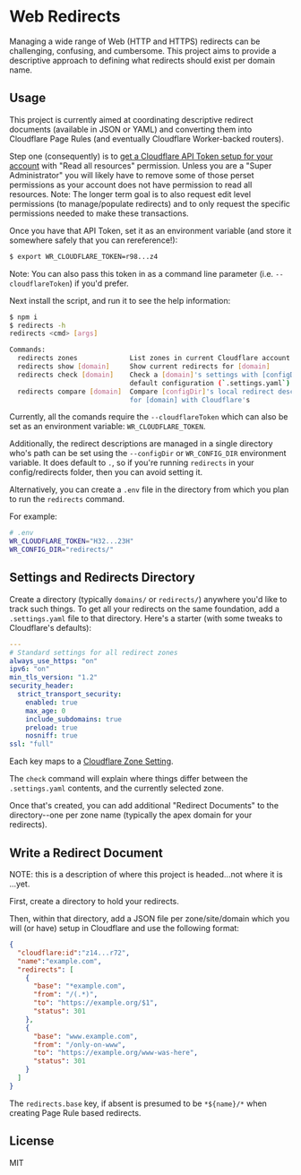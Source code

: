 # Web Redirects

Managing a wide range of Web (HTTP and HTTPS) redirects can be challenging,
confusing, and cumbersome. This project aims to provide a descriptive approach
to defining what redirects should exist per domain name.

## Usage

This project is currently aimed at coordinating descriptive redirect documents
(available in JSON or YAML) and converting them into Cloudflare Page Rules
(and eventually Cloudflare Worker-backed routers).

Step one (consequently) is to [get a Cloudflare API Token setup for your
account](https://support.cloudflare.com/hc/en-us/articles/200167836-Managing-API-Tokens-and-Keys#12345680) with "Read all resources" permission. Unless you are a "Super Administrator"
you will likely have to remove some of those perset permissions as your account
does not have permission to read all resources. Note: The longer term goal is
to also request edit level permissions (to manage/populate redirects) and to
only request the specific permissions needed to make these transactions.

Once you have that API Token, set it as an environment variable (and store it
somewhere safely that you can rereference!):

```sh
$ export WR_CLOUDFLARE_TOKEN=r98...z4
```
Note: You can also pass this token in as a command line parameter
(i.e. `--cloudflareToken`) if you'd prefer.


Next install the script, and run it to see the help information:
```sh
$ npm i
$ redirects -h
redirects <cmd> [args]

Commands:
  redirects zones             List zones in current Cloudflare account
  redirects show [domain]     Show current redirects for [domain]
  redirects check [domain]    Check a [domain]'s settings with [configDir]'s
                              default configuration (`.settings.yaml`)
  redirects compare [domain]  Compare [configDir]'s local redirect descriptions
                              for [domain] with Cloudflare's
```

Currently, all the comands require the `--cloudflareToken` which can also be
set as an environment variable: `WR_CLOUDFLARE_TOKEN`.

Additionally, the redirect descriptions are managed in a single directory who's
path can be set using the `--configDir` or `WR_CONFIG_DIR` environment
variable. It does default to `.`, so if you're running `redirects` in your
config/redirects folder, then you can avoid setting it.

Alternatively, you can create a `.env` file in the directory from which you
plan to run the `redirects` command.

For example:
```sh
# .env
WR_CLOUDFLARE_TOKEN="H32...23H"
WR_CONFIG_DIR="redirects/"
```

## Settings and Redirects Directory

Create a directory (typically `domains/` or `redirects/`) anywhere you'd like
to track such things. To get all your redirects on the same foundation, add a
`.settings.yaml` file to that directory. Here's a starter (with some tweaks to
Cloudflare's defaults):
```yaml
---
# Standard settings for all redirect zones
always_use_https: "on"
ipv6: "on"
min_tls_version: "1.2"
security_header:
  strict_transport_security:
    enabled: true
    max_age: 0
    include_subdomains: true
    preload: true
    nosniff: true
ssl: "full"
```

Each key maps to a [Cloudflare Zone
Setting](https://api.cloudflare.com/#zone-settings-properties).

The `check` command will explain where things differ between the
`.settings.yaml` contents, and the currently selected zone.

Once that's created, you can add additional "Redirect Documents" to the
directory--one per zone name (typically the apex domain for your redirects).

## Write a Redirect Document

NOTE: this is a description of where this project is headed...not where it is
...yet.

First, create a directory to hold your redirects.

Then, within that directory, add a JSON file per zone/site/domain which you
will (or have) setup in Cloudflare and use the following format:

```json
{
  "cloudflare:id":"z14...r72",
  "name":"example.com",
  "redirects": [
    {
      "base": "*example.com",
      "from": "/(.*)",
      "to": "https://example.org/$1",
      "status": 301
    },
    {
      "base": "www.example.com",
      "from": "/only-on-www",
      "to": "https://example.org/www-was-here",
      "status": 301
    }
  ]
}
```

The `redirects.base` key, if absent is presumed to be `*${name}/*` when
creating Page Rule based redirects.

## License

MIT
